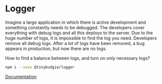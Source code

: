 # Logger

Imagine a large application in which there is active development and something constantly needs to be debugged. The developers cover everything with debug logs and all this deploys to the server. Due to the huge number of logs, it is impossible to find the log you need. Developers remove all debug logs. After a lot of logs have been removed, a bug appears in production, but now there are no logs.

How to find a balance between logs, and turn on only necessary logs?

```bash
npm i --save @tinybudgie/logger
```

[Documentation](https://tinybudgie.github.io/docs/workspace/techniques/logging)

